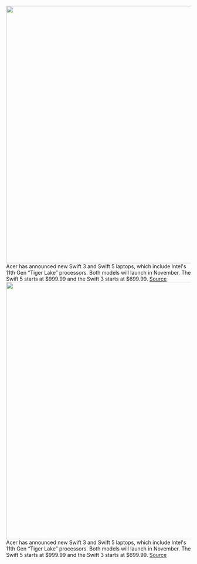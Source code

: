 <img src='https://cdn.vox-cdn.com/thumbor/31f1cOcSilFJts21CMC3mCrn9os=/0x0:1200x800/1200x800/filters:focal(504x304:696x496)/cdn.vox-cdn.com/uploads/chorus_image/image/67342568/acer.0.jpg' width='700px' /><br/>
Acer has announced new Swift 3 and Swift 5 laptops, which include Intel's 11th Gen “Tiger Lake” processors. Both models will launch in November. The Swift 5 starts at $999.99 and the Swift 3 starts at $699.99.
<a href='https://www.theverge.com/2020/9/2/21418247/acer-swifft-3-5-laptops-intel-evo-project-athena-tiger-lake-price'> Source <a/><img src='https://cdn.vox-cdn.com/thumbor/31f1cOcSilFJts21CMC3mCrn9os=/0x0:1200x800/1200x800/filters:focal(504x304:696x496)/cdn.vox-cdn.com/uploads/chorus_image/image/67342568/acer.0.jpg' width='700px' /><br/>
Acer has announced new Swift 3 and Swift 5 laptops, which include Intel's 11th Gen “Tiger Lake” processors. Both models will launch in November. The Swift 5 starts at $999.99 and the Swift 3 starts at $699.99.
<a href='https://www.theverge.com/2020/9/2/21418247/acer-swifft-3-5-laptops-intel-evo-project-athena-tiger-lake-price'> Source <a/>